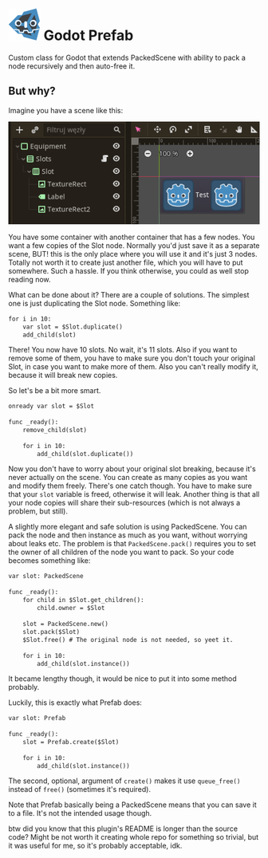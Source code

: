 # <img src="https://github.com/KoBeWi/Godot-Prefab/blob/master/Media/Icon.png" width="64" height="64"> Godot Prefab

Custom class for Godot that extends PackedScene with ability to pack a node recursively and then auto-free it.

## But why?

Imagine you have a scene like this:

![](https://github.com/KoBeWi/Godot-Prefab/blob/master/Media/ReadmeExample.png)

You have some container with another container that has a few nodes. You want a few copies of the Slot node. Normally you'd just save it as a separate scene, BUT! this is the only place where you will use it and it's just 3 nodes. Totally not worth it to create just another file, which you will have to put somewhere. Such a hassle. If you think otherwise, you could as well stop reading now.

What can be done about it? There are a couple of solutions. The simplest one is just duplicating the Slot node. Something like:
```GDScript
for i in 10:
    var slot = $Slot.duplicate()
    add_child(slot)
```
There! You now have 10 slots. No wait, it's 11 slots. Also if you want to remove some of them, you have to make sure you don't touch your original Slot, in case you want to make more of them. Also you can't really modify it, because it will break new copies.

So let's be a bit more smart.
```GDScript
onready var slot = $Slot

func _ready():
    remove_child(slot)

    for i in 10:
        add_child(slot.duplicate())
```
Now you don't have to worry about your original slot breaking, because it's never actually on the scene. You can create as many copies as you want and modify them freely. There's one catch though. You have to make sure that your `slot` variable is freed, otherwise it will leak. Another thing is that all your node copies will share their sub-resources (which is not always a problem, but still).

A slightly more elegant and safe solution is using PackedScene. You can pack the node and then instance as much as you want, without worrying about leaks etc. The problem is that `PackedScene.pack()` requires you to set the owner of all children of the node you want to pack. So your code becomes something like:
```GDScript
var slot: PackedScene

func _ready():
    for child in $Slot.get_children():
        child.owner = $Slot

    slot = PackedScene.new()
    slot.pack($Slot)
    $Slot.free() # The original node is not needed, so yeet it.

    for i in 10:
        add_child(slot.instance())
```
It became lengthy though, it would be nice to put it into some method probably.

Luckily, this is exactly what Prefab does:
```
var slot: Prefab

func _ready():
    slot = Prefab.create($Slot)

    for i in 10:
        add_child(slot.instance())
```
The second, optional, argument of `create()` makes it use `queue_free()` instead of `free()` (sometimes it's required).

Note that Prefab basically being a PackedScene means that you can save it to a file. It's not the intended usage though.

btw did you know that this plugin's README is longer than the source code? Might be not worth it creating whole repo for something so trivial, but it was useful for me, so it's probably acceptable, idk.
